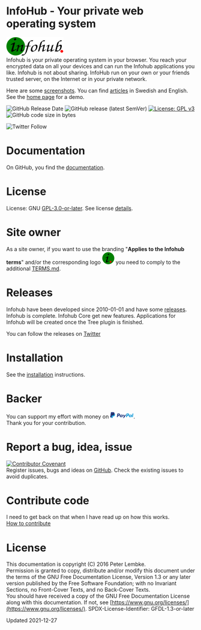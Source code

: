 # InfoHub - Your private web operating system

![InfoHub Logo](folder/doc/images/logotype/infohub-logo-done.png)   
Infohub is your private operating system in your browser. You reach your encrypted data on all your devices and can run the Infohub applications you like.
Infohub is not about sharing. InfoHub run on your own or your friends trusted server, on the Internet or in your private network.

Here are some [screenshots](folder/doc/main/gallery/main_gallery.md). 
You can find [articles](https://github.com/peterlembke/infohub-articles#readme) in Swedish and English. 
See the [home page](https://infohub.se) for a demo.

![GitHub Release Date](https://img.shields.io/github/release-date/peterlembke/infohub)
![GitHub release (latest SemVer)](https://img.shields.io/github/v/release/peterlembke/infohub)
[![License: GPL v3](https://img.shields.io/badge/License-GPLv3-blue.svg)](https://www.gnu.org/licenses/gpl-3.0)
![GitHub code size in bytes](https://img.shields.io/github/languages/code-size/peterlembke/infohub)

![Twitter Follow](https://img.shields.io/twitter/follow/LembkePeter?style=social)

# Documentation
On GitHub, you find the [documentation](https://github.com/peterlembke/infohub/tree/master/folder/doc).

# License
License: GNU [GPL-3.0-or-later](LICENSE.md). See license [details](folder/doc/license/license.md).

# Site owner
As a site owner, if you want to use the branding "**Applies to the Infohub terms**" and/or the corresponding logo ![Infohub logo](folder/favicon.png) you need to comply to the additional [TERMS.md](TERMS.md).

# Releases
Infohub have been developed since 2010-01-01 and have some [releases](CHANGELOG.md).
Infohub is complete. Infohub Core get new features. Applications for Infohub will be created once the Tree plugin is finished.

You can follow the releases on [Twitter](https://twitter.com/LembkePeter)

# Installation
See the [installation](folder/doc/installation/installation.md) instructions.

# Backer
You can support my effort with money on [![PayPal.Me link](folder/doc/images/paypal.png)](https://www.paypal.com/paypalme/peterlembke).  
Thank you for your contribution.

# Report a bug, idea, issue
[![Contributor Covenant](https://img.shields.io/badge/Contributor%20Covenant-2.1-4baaaa.svg)](code_of_conduct.md)  
Register issues, bugs and ideas on [GitHub](https://github.com/peterlembke/infohub/issues).
Check the existing issues to avoid duplicates. 

# Contribute code
I need to get back on that when I have read up on how this works.  
[How to contribute](https://www.dataschool.io/how-to-contribute-on-github/)

# License
This documentation is copyright (C) 2016 Peter Lembke.  
Permission is granted to copy, distribute and/or modify this document under the terms of the GNU Free Documentation License, Version 1.3 or any later version published by the Free Software Foundation; with no Invariant Sections, no Front-Cover Texts, and no Back-Cover Texts.  
You should have received a copy of the GNU Free Documentation License along with this documentation. If not, see [https://www.gnu.org/licenses/](https://www.gnu.org/licenses/).  SPDX-License-Identifier: GFDL-1.3-or-later  

Updated 2021-12-27
